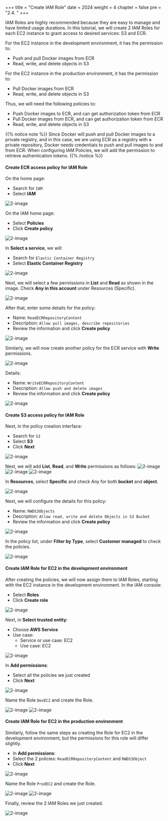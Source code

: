 +++
title = "Create IAM Role"
date = 2024
weight = 4
chapter = false
pre = "2.4. "
+++

IAM Roles are highly recommended because they are easy to manage and have limited usage durations. In this tutorial, we will create 2 IAM Roles for each EC2 instance to grant access to desired services: S3 and ECR.

For the EC2 instance in the development environment, it has the permission to:

- Push and pull Docker images from ECR
- Read, write, and delete objects in S3

For the EC2 instance in the production environment, it has the permission to:

- Pull Docker images from ECR
- Read, write, and delete objects in S3

Thus, we will need the following policies to:

- Push Docker images to ECR, and can get authorization token from ECR
- Pull Docker images from ECR, and can get authorization token from ECR
- Read, write, and delete objects in S3

{{% notice note %}}
Since Docker will push and pull Docker images to a private registry, and in this case, we are using ECR as a registry with a private repository, Docker needs credentials to push and pull images to and from ECR. When configuring IAM Policies, we will add the permission to retrieve authentication tokens.
{{% /notice %}}

#### Create ECR access policy for IAM Role

On the home page:

- Search for `IAM`
- Select **IAM**

![2-image](/images/2-preparation/2-4-1-search-iam.png)

On the IAM home page:

- Select **Policies**
- Click **Create policy**

![2-image](/images/2-preparation/2-4-2-create-policy.png)

In **Select a service**, we will:

- Search for `Elastic Container Registry`
- Select **Elastic Container Registry**

![2-image](/images/2-preparation/2-4-3-search-ecr.png)

Next, we will select a few permissions in **List** and **Read** as shown in the image. Check **Any in this account** under Resources (Specific).

![2-image](/images/2-preparation/2-4-3-setup-read-ecr-permission.png)

After that, enter some details for the policy:

- Name: `ReadECRRepositoryContent`
- Description: `Allow pull images, describe repositories`
- Review the information and click **Create policy**

![2-image](/images/2-preparation/2-4-4-create-read-ecr-policy.png)

Similarly, we will now create another policy for the ECR service with **Write** permissions.

![2-image](/images/2-preparation/2-4-5-setup-write-ecr-permission.png)

Details:

- Name: `WriteECRRepositoryContent`
- Description: `Allow push and delete images`
- Review the information and click **Create policy**

![2-image](/images/2-preparation/2-4-6-create-write-ecr-policy.png)

#### Create S3 access policy for IAM Role

Next, in the policy creation interface:

- Search for `S3`
- Select **S3**
- Click **Next**

![2-image](/images/2-preparation/2-4-7-search-s3-permission.png)

Next, we will add **List**, **Read**, and **Write** permissions as follows:
![2-image](/images/2-preparation/2-4-8-setup-s3-list-permission.png)
![2-image](/images/2-preparation/2-4-9-setup-s3-get-permission.png)
![2-image](/images/2-preparation/2-4-10-setup-s3-write-permission.png)

In **Resources**, select **Specific** and check Any for both **bucket** and **object**.

![2-image](/images/2-preparation/2-4-11-setup-s3-resources.png)

Next, we will configure the details for this policy:

- Name: `RWDS3Objects`
- Description: `Allow read, write and delete Objects in S3 Bucket`
- Review the information and click **Create policy**

![2-image](/images/2-preparation/2-4-12-create-s3-policy.png)

In the policy list, under **Filter by Type**, select **Customer managed** to check the policies.

![2-image](/images/2-preparation/2-4-13-check-policy.png)

#### Create IAM Role for EC2 in the development environment

After creating the policies, we will now assign them to IAM Roles, starting with the EC2 instance in the development environment. In the IAM console:

- Select **Roles**
- Click **Create role**

![2-image](/images/2-preparation/2-4-14-roles-page.png)

Next, in **Select trusted entity**:

- Choose **AWS Service**
- Use case:
  - Service or use case: EC2
  - Use case: EC2

![2-image](/images/2-preparation/2-4-15-setup-dev-role.png)

In **Add permissions**:

- Select all the policies we just created
- Click **Next**

![2-image](/images/2-preparation/2-4-16-add-policies-to-dev-role.png)

Name the Role `DevEC2` and create the Role.

![2-image](/images/2-preparation/2-4-17-setup-dev-role-info.png)
![2-image](/images/2-preparation/2-4-18-check-and-create-dev-role.png)

#### Create IAM Role for EC2 in the production environment

Similarly, follow the same steps as creating the Role for EC2 in the development environment, but the permissions for this role will differ slightly.

- In **Add permissions**:
- Select the 2 policies: `ReadECRRepositoryContent` and `RWDS3Object`
- Click **Next**

![2-image](/images/2-preparation/2-4-19-add-policies-to-prod-role.png)

Name the Role `ProdEC2` and create the Role.

![2-image](/images/2-preparation/2-4-20-setup-prod-role-info.png)
![2-image](/images/2-preparation/2-4-21-check-and-create-prod-role.png)

Finally, review the 2 IAM Roles we just created.

![2-image](/images/2-preparation/2-4-22-check-roles.png)
